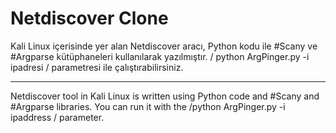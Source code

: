 # Netdiscover Clone
Kali Linux içerisinde yer alan Netdiscover aracı, Python kodu ile #Scany ve #Argparse kütüphaneleri kullanılarak yazılmıştır.
/ python ArgPinger.py -i ipadresi / parametresi ile çalıştırabilirsiniz.

----

Netdiscover tool in Kali Linux is written using Python code and #Scany and #Argparse libraries.
You can run it with the /python ArgPinger.py -i ipaddress / parameter.

